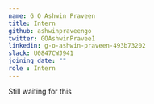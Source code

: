 ```yaml
---
name: G O Ashwin Praveen
title: Intern
github: ashwinpraveengo
twitter: GOAshwinPravee1
linkedin: g-o-ashwin-praveen-493b73202
slack: U0847CWJ941
joining_date: ""
role : Intern
---
```


Still waiting for this
